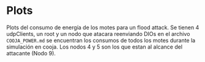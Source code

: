Plots
=====

Plots del consumo de energía de los motes para un flood attack. Se tienen 4 udpClients,
un root y un nodo que atacara reenviando DIOs en el archivo `COOJA_POWER.md` se encuentran
los consumos de todos los motes durante la simulación en cooja. Los nodos 4 y 5 son los que 
estan al alcance del attacante (Nodo 9).
